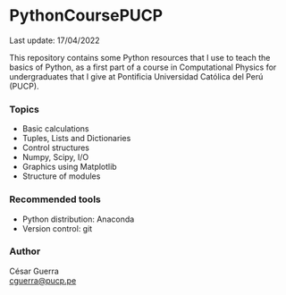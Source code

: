 # PythonCoursePUCP
Last update: 17/04/2022

This repository contains some Python resources that I use to teach the basics of Python, as a first part of a course in Computational Physics for undergraduates that I give at Pontificia Universidad Católica del Perú (PUCP).

### Topics
* Basic calculations
* Tuples, Lists and Dictionaries
* Control structures
* Numpy, Scipy, I/O
* Graphics using Matplotlib
* Structure of modules

### Recommended tools
* Python distribution: Anaconda
* Version control: git

### Author 
César Guerra \
cguerra@pucp.pe
